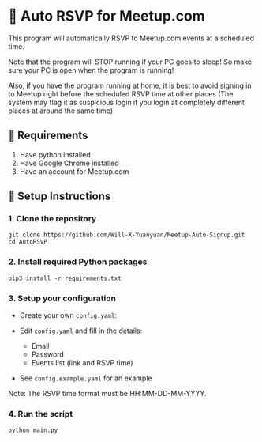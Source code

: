 # 📅 Auto RSVP for Meetup.com

This program will automatically RSVP to Meetup.com events at a scheduled time.

Note that the program will STOP running if your PC goes to sleep! So make sure your PC is open when the program is running!

Also, if you have the program running at home, it is best to avoid signing in to Meetup right before the scheduled RSVP time at other places (The system may flag it as suspicious login if you login at completely different places at around the same time)


## 📜 Requirements
1. Have python installed
2. Have Google Chrome installed
3. Have an account for Meetup.com

## 🔧 Setup Instructions

### 1. Clone the repository
```
git clone https://github.com/Will-X-Yuanyuan/Meetup-Auto-Signup.git 
cd AutoRSVP
```

### 2. Install required Python packages

```
pip3 install -r requirements.txt
```

### 3. Setup your configuration
- Create your own `config.yaml`:
- Edit `config.yaml` and fill in the details:

  - Email
  - Password
  - Events list (link and RSVP time)
- See `config.example.yaml` for an example

Note:
The RSVP time format must be HH:MM-DD-MM-YYYY.

### 4. Run the script
```
python main.py
```
